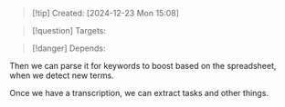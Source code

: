 
>[!tip] Created: [2024-12-23 Mon 15:08]

>[!question] Targets: 

>[!danger] Depends: 


Then we can parse it for keywords to boost based on the spreadsheet, when we detect new terms.

Once we have a transcription, we can extract tasks and other things.